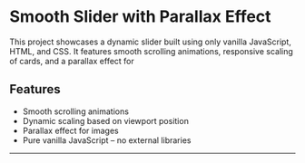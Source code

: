 # Smooth Slider with Parallax Effect

This project showcases a dynamic slider built using only vanilla JavaScript, HTML, and CSS. It features smooth scrolling animations, responsive scaling of cards, and a parallax effect for

## Features
- Smooth scrolling animations
- Dynamic scaling based on viewport position
- Parallax effect for images
- Pure vanilla JavaScript – no external libraries

---
